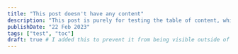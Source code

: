 ```yaml
---
title: "This post doesn't have any content"
description: "This post is purely for testing the table of content, which should not be rendered"
publishDate: "22 Feb 2023"
tags: ["test", "toc"]
draft: true # I added this to prevent it from being visible outside of dev env
---
```

